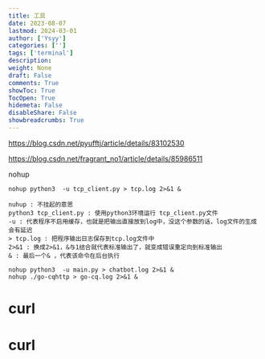 ```yaml
---
title: 工具
date: 2023-08-07
lastmod: 2024-03-01
author: ['Ysyy']
categories: ['']
tags: ['terminal']
description: 
weight: None
draft: False
comments: True
showToc: True
TocOpen: True
hidemeta: False
disableShare: False
showbreadcrumbs: True
---
```

<https://blog.csdn.net/pyufftj/article/details/83102530>

<https://blog.csdn.net/fragrant_no1/article/details/85986511>

nohup

```
nohup python3  -u tcp_client.py > tcp.log 2>&1 &

nuhup : 不挂起的意思
python3 tcp_client.py : 使用python3环境运行 tcp_client.py文件
-u : 代表程序不启用缓存，也就是把输出直接放到log中，没这个参数的话，log文件的生成会有延迟
> tcp.log : 把程序输出日志保存到tcp.log文件中
2>&1 : 换成2>&1，&与1结合就代表标准输出了，就变成错误重定向到标准输出
& : 最后一个& ，代表该命令在后台执行
```

```
nohup python3  -u main.py > chatbot.log 2>&1 &
nohup ./go-cqhttp > go-cq.log 2>&1 &
```

# curl

# curl
